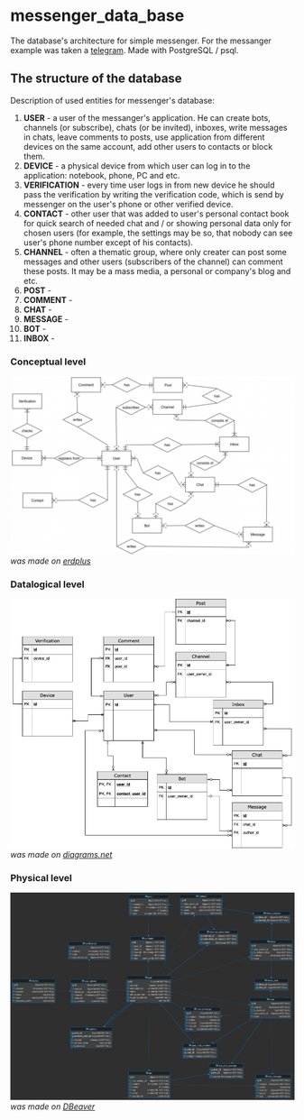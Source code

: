 # messenger_data_base
The database's architecture for simple messenger. For the messanger example was taken a <a href="https://telegram.org" target="_blank">telegram</a>. Made with PostgreSQL / psql.

## The structure of the database
Description of used entities for messenger's database:
1.  **USER** - a user of the messanger's application. He can create bots, channels (or subscribe), chats (or be invited), inboxes, write messages in chats, leave comments to posts, use application from different devices on the same account, add other users to contacts or block them.
2.  **DEVICE** - a physical device from which user can log in to the application: notebook, phone, PC and etc.
3.  **VERIFICATION** - every time user logs in from new device he should pass the verification by writing the verification code, which is send by messenger on the user's phone or other verified device.
5.  **CONTACT** - other user that was added to user's personal contact book for quick search of needed chat and / or showing personal data only for chosen users (for example, the settings may be so, that nobody can see user's phone number except of his contacts).
6.  **CHANNEL** - often a thematic group, where only creater can post some messages and other users (subscribers of the channel) can comment these posts. It may be a mass media, a personal or company's blog and etc. 
7.  **POST** - 
8.  **COMMENT** -
9.  **CHAT** -
10. **MESSAGE** -
11. **BOT** -
12. **INBOX** -


### Conceptual level
![](https://github.com/IlyaLoladze/messenger_data_base/blob/main/ERD/Conceptual%20level.png)
*was made on <a href="https://erdplus.com" target="_blank">erdplus</a>*

### Datalogical level
![](https://github.com/IlyaLoladze/messenger_data_base/blob/main/ERD/Datalogical%20level.png)
*was made on <a href="https://www.diagrams.net/blog/move-diagrams-net" target="_blank">diagrams.net</a>*

### Physical level
![](https://github.com/IlyaLoladze/messenger_data_base/blob/main/ERD/Physical%20level.png)
*was made on <a href="https://dbeaver.io" target="_blank">DBeaver</a>*



